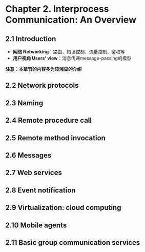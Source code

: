 # Chapter 2. Interprocess Communication: An Overview

## 2.1 Introduction

- **网络 Networking**：路由、错误控制、流量控制、鉴权等
- **用户视角 Users' view**：消息传递message-passing的模型

**注意：本章节的内容多为较浅显的介绍**

## 2.2 Network protocols

## 2.3 Naming

## 2.4 Remote procedure call

## 2.5 Remote method invocation

## 2.6 Messages

## 2.7 Web services

## 2.8 Event notification

## 2.9 Virtualization: cloud computing

## 2.10 Mobile agents

## 2.11 Basic group communication services
